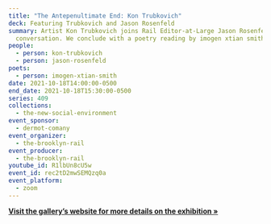 ```yaml
---
title: "The Antepenultimate End: Kon Trubkovich"
deck: Featuring Trubkovich and Jason Rosenfeld
summary: Artist Kon Trubkovich joins Rail Editor-at-Large Jason Rosenfeld for a
  conversation. We conclude with a poetry reading by imogen xtian smith.
people:
  - person: kon-trubkovich
  - person: jason-rosenfeld
poets:
  - person: imogen-xtian-smith
date: 2021-10-18T14:00:00-0500
end_date: 2021-10-18T15:30:00-0500
series: 409
collections:
  - the-new-social-environment
event_sponsor:
  - dermot-comany
event_organizer:
  - the-brooklyn-rail
event_producer:
  - the-brooklyn-rail
youtube_id: R1lbUn8cU5w
event_id: rec2tD2mwSEMQzq0a
event_platform:
  - zoom
---
```

**[Visit the gallery’s website for more details on the exhibition »](https://gagosian.com/exhibitions/2021/kon-trubkovich-the-antepenultimate-end/)**